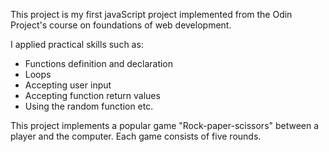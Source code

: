 This project is my first javaScript project implemented from the Odin Project's course on foundations of web development.

I applied practical skills such as:

- Functions definition and declaration
- Loops
- Accepting user input
- Accepting function return values
- Using the random function etc.

This project implements a popular game "Rock-paper-scissors" between a player and the computer. Each game consists of five rounds.
